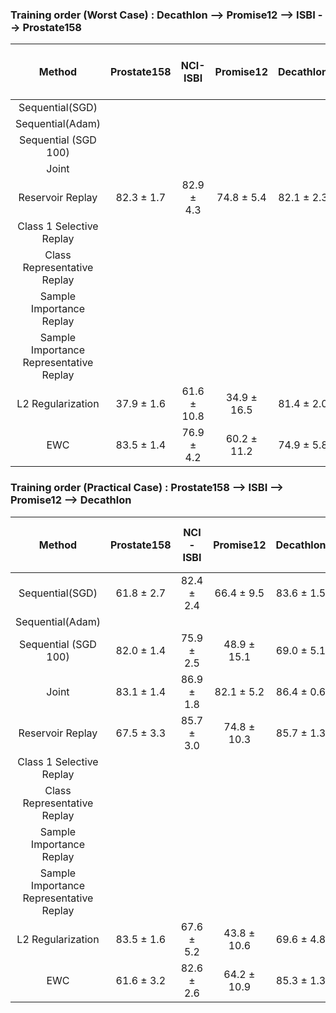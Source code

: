 ### Training order (Worst Case) : Decathlon --> Promise12 --> ISBI --> Prostate158

|   Method  |Prostate158|NCI-ISBI|Promise12|Decathlon| Accuracy (ACC) &#8593;&#8593; | Backward Transfer (BWT) &#8593;&#8593; | Average Forgetting (AFGT) &#8595;&#8595;|
|:---------:|:---------:|:---------:|:---------:|:---------:|:--------------:|:-----------------------:|:-------------------------:|
|Sequential(SGD) |  |  |  |  |    66.7      |          20.4           |           -1.29            |
|Sequential(Adam) |  |  |  |  |     73.3       |          -10.6          |           11.1            |
|Sequential (SGD 100)   |  |  |  |  |       72.5      |         -10.9        |          11.8        |
|Joint      |  |  |  |  |      -      |          -           |           -            |
|Reservoir Replay |82.3 ± 1.7| 82.9 ± 4.3| 74.8 ± 5.4| 82.1 ± 2.3| 80.5 ± 1.5| -1.3 ± 2.2| 1.9 ± 2.1|
|Class 1 Selective Replay |  |  |  |  |      81.2      |          -1.3           |           2.3           |
|Class Representative Replay |  |  |  |  |      80.2      |          -1.6           |           2.4            |
|Sample Importance Replay |  |  |  |  |      81.6      |          0.4           |           0.8            |
|Sample Importance Representative Replay |  |  |  |  |      -      |          -           |           -            |
|L2 Regularization | 37.9 ± 1.6                | 61.6 ± 10.8        | 34.9 ± 16.5             | 81.4 ± 2.0              | 53.9 ± 3.9       | 0.2 ± 0.2                 | -0.2 ± 0.2                  |
|EWC | 83.5 ± 1.4                | 76.9 ± 4.2         | 60.2 ± 11.2             | 74.9 ± 5.8              | 73.8 ± 2.8       | -10.4 ± 4.5               | 11.4 ± 5.5                  |

### Training order (Practical Case) : Prostate158 --> ISBI --> Promise12 --> Decathlon

|   Method  |Prostate158|  NCI - ISBI  |Promise12|Decathlon| Accuracy (ACC) &#8593;&#8593; | Backward Transfer (BWT) &#8593;&#8593; | Average Forgetting (AFGT) &#8595;&#8595;|
|:---------:|:---------:|:---------:|:---------:|:---------:|:--------------:|:-----------------------:|:-------------------------:|
|Sequential(SGD) |61.8 ± 2.7| 82.4 ± 2.4| 66.4 ± 9.5| 83.6 ± 1.5| 73.6 ± 2.3| -8.6 ± 1.4 | 9.3 ± 1.2 |
|Sequential(Adam) |  |  |  |  |      75.7      |          -11.0           |           11.8            |
|Sequential (SGD 100)   |82.0 ± 1.4 | 75.9 ± 2.5| 48.9 ± 15.1| 69.0 ± 5.1| 69.0 ± 5.2| 12.2 ± 15.3| 7.9 ± 7.7|
|Joint      |83.1 ± 1.4 | 86.9 ± 1.8 | 82.1 ± 5.2 | 86.4 ± 0.6  |      -      |         -   |   -            |
|Reservoir Replay |67.5 ± 3.3| 85.7 ± 3.0| 74.8 ± 10.3| 85.7 ± 1.3| 78.4 ± 2.8| -6.8 ± 3.2| 7.7 ± 2.9|
|Class 1 Selective Replay |  |  |  |  |      81.2      |          -3.6           |           4.6            |
|Class Representative Replay |  |  |  |  |      79.1      |          -5.2           |           6.1            |
|Sample Importance Replay |  |  |  |  |      81.55      |          -2.1           |           2.7            |
|Sample Importance Representative Replay |  |  |  |  |      -      |          -           |           -            |
|L2 Regularization | 83.5 ± 1.6                | 67.6 ± 5.2         | 43.8 ± 10.6             | 69.6 ± 4.8              | 66.1 ± 3.8       | -0.0 ± 0.0                | 0.0 ± 0.0                   |
|EWC | 61.6 ± 3.2                | 82.6 ± 2.6         | 64.2 ± 10.9             | 85.3 ± 1.3              | 73.4 ± 3.1       | -13.6 ± 4.3               | 14.8 ± 3.5                  |
